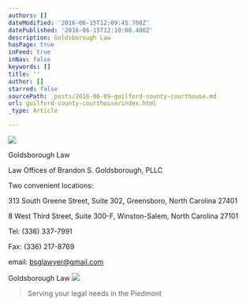 ```yaml
---
authors: []
dateModified: '2016-06-15T12:09:45.708Z'
datePublished: '2016-06-15T12:10:08.400Z'
description: Goldsborough Law
hasPage: true
inFeed: true
inNav: false
keywords: []
title: ''
author: []
starred: false
sourcePath: _posts/2016-06-09-guilford-county-courthouse.md
url: guilford-county-courthouse/index.html
_type: Article

---
```

![](https://the-grid-user-content.s3-us-west-2.amazonaws.com/207dc267-dbc4-45dc-8042-77755cd202f8.jpg)

Goldsborough Law

Law Offices of Brandon S. Goldsborough, PLLC

Two convenient locations:

313 South Greene Street, Suite 302, Greensboro, North Carolina 27401

8 West Third Street, Suite 300-F, Winston-Salem, North Carolina 27101

Tel: (336) 337-7991

Fax: (336) 217-8769

email: bsglawyer@gmail.com

Goldsborough Law
![](https://the-grid-user-content.s3-us-west-2.amazonaws.com/2ec10328-0a09-41b7-b3bd-a45e82f1fa9c.jpg)

> Serving your legal needs in the Piedmont